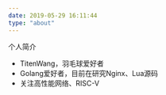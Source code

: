 ```yaml
---
date: 2019-05-29 16:11:44
type: "about"
---
```


个人简介

  - TitenWang，羽毛球爱好者
  - Golang爱好者，目前在研究Nginx、Lua源码
  - 关注高性能网络、RISC-V